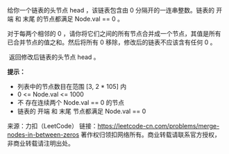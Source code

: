 给你一个链表的头节点 head ，该链表包含由 0 分隔开的一连串整数。链表的 开端 和 末尾 的节点都满足 Node.val == 0 。

对于每两个相邻的 0 ，请你将它们之间的所有节点合并成一个节点，其值是所有已合并节点的值之和。然后将所有 0 移除，修改后的链表不应该含有任何 0 。

 返回修改后链表的头节点 head 。

**提示：**

* 列表中的节点数目在范围 [3, 2 * 105] 内
* 0 <= Node.val <= 1000
* 不 存在连续两个 Node.val == 0 的节点
* 链表的 开端 和 末尾 节点都满足 Node.val == 0

来源：力扣（LeetCode）
链接：https://leetcode-cn.com/problems/merge-nodes-in-between-zeros
著作权归领扣网络所有。商业转载请联系官方授权，非商业转载请注明出处。